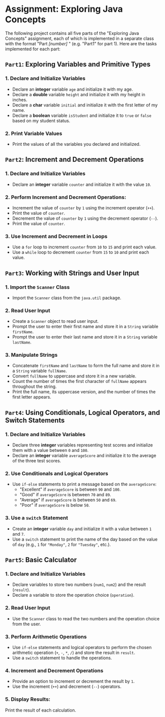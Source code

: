 # Assignment: Exploring Java Concepts

The following project contains all
five parts of the "Exploring Java Concepts"
assignment, each of which is implemented
in a separate class with the format
"Part _[number]_ " (e.g. "Part1" for part 1).
Here are the tasks implemented for each part:

## `Part1`: Exploring Variables and Primitive Types
### 1. Declare and Initialize Variables
* Declare an **integer** variable `age` and initialize it with my age.
* Declare a **double** variable `height` and initialize it with my height in inches.
* Declare a **char** variable `initial` and initialize it with the first letter of my name.
* Declare a **boolean** variable `isStudent` and initialize it to `true` or `false` based on my student status.
### 2. Print Variable Values
* Print the values of all the variables you declared and initialized.

## `Part2`: Increment and Decrement Operations
### 1. Declare and Initialize Variables
* Declare an **integer** variable `counter` and initialize it with the value `10`.
### 2. Perform Increment and Decrement Operations:
* Increment the value of `counter` by `1` using the increment operator (`++`).
* Print the value of `counter`.
* Decrement the value of `counter` by `1` using the decrement operator (`--`).
* Print the value of `counter`.
### 3. Use Increment and Decrement in Loops
* Use a `for` loop to increment `counter` from `10` to `15` and print each value.
* Use a `while` loop to decrement `counter` from `15` to `10` and print each value.

## `Part3`: Working with Strings and User Input
### 1. Import the `Scanner` Class
* Import the `Scanner` class from the `java.util` package.
### 2. Read User Input
* Create a `Scanner` object to read user input.
* Prompt the user to enter their first name and store it in a `String` variable `firstName`.
* Prompt the user to enter their last name and store it in a `String` variable `lastName`.
### 3. Manipulate Strings
* Concatenate `firstName` and `lastName` to form the full name and store it in a `String` variable `fullName`.
* Convert `fullName` to uppercase and store it in a new variable.
* Count the number of times the first character of `fullName` appears throughout the string.
* Print the full name, its uppercase version, and the number of times the first letter appears.

## `Part4`: Using Conditionals, Logical Operators, and Switch Statements
### 1. Declare and Initialize Variables
* Declare three **integer** variables representing test scores and initialize them with a value between `0` and `100`.
* Declare an **integer** variable `averageScore` and initialize it to the average of the three test scores.
### 2. Use Conditionals and Logical Operators
* Use `if-else` statements to print a message based on the `averageScore`:
  * "Excellent" if `averageScore` is between `90` and `100`.
  * "Good" if `averageScore` is between `70` and `89`.
  * "Average" if `averageScore` is between `50` and `69`.
  * "Poor" if `averageScore` is below `50`.
### 3. Use a `switch` Statement
* Create an **integer** variable `day` and initialize it with a value between `1` and `7`.
* Use a `switch` statement to print the name of the day based on the value of `day` (e.g., `1` for `"Monday"`, `2` for `"Tuesday"`, etc.).

## `Part5`: Basic Calculator
### 1. Declare and Initialize Variables
* Declare variables to store two numbers (`num1`, `num2`) and the result (`result`).
* Declare a variable to store the operation choice (`operation`).
### 2. Read User Input
* Use the `Scanner` class to read the two numbers and the operation choice from the user.
### 3. Perform Arithmetic Operations
* Use `if-else` statements and logical operators to perform the chosen arithmetic operation (`+`, `-`, `*`, `/`) and store the result in `result`.
* Use a `switch` statement to handle the operations.
### 4. Increment and Decrement Operations
* Provide an option to increment or decrement the result by `1`.
* Use the increment (`++`) and decrement (`--`) operators.
### 5. Display Results:

Print the result of each calculation.
